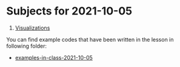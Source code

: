 # Subjects for 2021-10-05


1. [Visualizations](../course-content/visualization.md)





You can find example codes that have been written in the lesson in following folder:
 - [examples-in-class-2021-10-05](examples-in-class-2021-10-05)


